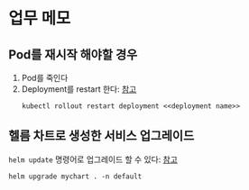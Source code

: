 # 업무 메모
## Pod를 재시작 해야할 경우
1. Pod를 죽인다
2. Deployment를 restart 한다: [참고](/kubernetes/resources/03.Deployment.md)
   ```
   kubectl rollout restart deployment <<deployment name>>
   ```

## 헬름 차트로 생성한 서비스 업그레이드
`helm update` 명령어로 업그레이드 할 수 있다: [참고](/kubernetes/helm/04.chart_%EB%A7%8C%EB%93%A4%EC%96%B4%EB%B3%B4%EA%B8%B0.md)
```
helm upgrade mychart . -n default
```